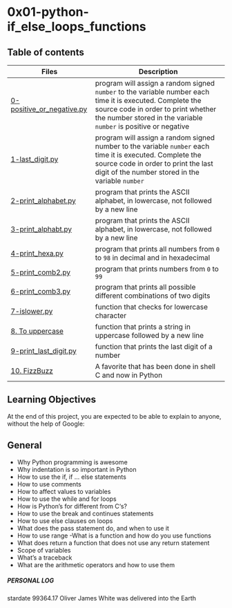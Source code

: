# 0x01-python-if_else_loops_functions

## Table of contents

Files | Description
------ | ------
[0-positive_or_negative.py](https://github.com/ronroeandassociates/holbertonschool-higher_level_programming/blob/main/0x01-python-if_else_loops_functions/0-positive_or_negative.py) | program will assign a random signed ``` number``` to the variable number each time it is executed. Complete the source code in order to print whether the number stored in the variable ```number``` is positive or negative
[1-last_digit.py](https://github.com/ronroeandassociates/holbertonschool-higher_level_programming/blob/main/0x01-python-if_else_loops_functions/1-last_digit.py) | program will assign a random signed number to the variable ```number``` each time it is executed. Complete the source code in order to print the last digit of the number stored in the variable ```number```
[2-print_alphabet.py](https://github.com/ronroeandassociates/holbertonschool-higher_level_programming/blob/main/0x01-python-if_else_loops_functions/2-print_alphabet.py) | program that prints the ASCII alphabet, in lowercase, not followed by a new line
[3-print_alphabt.py](https://github.com/ronroeandassociates/holbertonschool-higher_level_programming/blob/main/0x01-python-if_else_loops_functions/3-print_alphabt.py) | program that prints the ASCII alphabet, in lowercase, not followed by a new line
[4-print_hexa.py](https://github.com/ronroeandassociates/holbertonschool-higher_level_programming/blob/main/0x01-python-if_else_loops_functions/4-print_hexa.py) | program that prints all numbers from ```0``` to ```98``` in decimal and in hexadecimal
[5-print_comb2.py](https://github.com/ronroeandassociates/holbertonschool-higher_level_programming/blob/main/0x01-python-if_else_loops_functions/5-print_comb2.py) | program that prints numbers from ```0``` to ```99```
[6-print_comb3.py](https://github.com/ronroeandassociates/holbertonschool-higher_level_programming/blob/main/0x01-python-if_else_loops_functions/6-print_comb3.py) | program that prints all possible different combinations of two digits
[7-islower.py](https://github.com/ronroeandassociates/holbertonschool-higher_level_programming/blob/main/0x01-python-if_else_loops_functions/7-islower.py) | function that checks for lowercase character
[8. To uppercase](https://github.com/ronroeandassociates/holbertonschool-higher_level_programming/blob/main/0x01-python-if_else_loops_functions/8-uppercase.py) | function that prints a string in uppercase followed by a new line
[9-print_last_digit.py](https://github.com/ronroeandassociates/holbertonschool-higher_level_programming/blob/main/0x01-python-if_else_loops_functions/9-print_last_digit.py) | function that prints the last digit of a number
[10. FizzBuzz](https://github.com/ronroeandassociates/holbertonschool-higher_level_programming/blob/main/0x01-python-if_else_loops_functions/12-fizzbuzz.py) | A favorite that has been done in shell C and now in Python 


## Learning Objectives
At the end of this project, you are expected to be able to explain to anyone, without the help of Google:

## General
- Why Python programming is awesome
- Why indentation is so important in Python
- How to use the if, if ... else statements
- How to use comments
- How to affect values to variables
- How to use the while and for loops
- How is Python’s for different from C‘s?
- How to use the break and continues statements
- How to use else clauses on loops
- What does the pass statement do, and when to use it
- How to use range
-What is a function and how do you use functions
- What does return a function that does not use any return statement
- Scope of variables
- What’s a traceback
- What are the arithmetic operators and how to use them

##### PERSONAL LOG
stardate 99364.17 Oliver James White was delivered into the Earth
